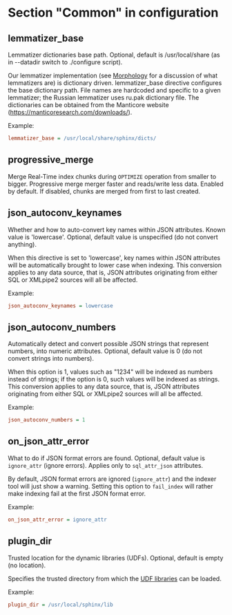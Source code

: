 # Section "Common" in configuration

lemmatizer_base
----------------

Lemmatizer dictionaries base path. Optional, default is /usr/local/share (as in --datadir switch to ./configure script).

Our lemmatizer implementation (see [Morphology](../Creating_an_index/NLP_and_tokenization/Morphology.md) for a discussion of what lemmatizers are) is dictionary driven. lemmatizer\_base directive configures the base dictionary path. File names are hardcoded and specific to a given lemmatizer; the Russian lemmatizer uses ru.pak dictionary file. The dictionaries can be obtained from the Manticore website (<https://manticoresearch.com/downloads/>).

Example:

```ini
lemmatizer_base = /usr/local/share/sphinx/dicts/
```

progressive_merge
------------------

Merge Real-Time index chunks during `OPTIMIZE` operation from smaller to  bigger. Progressive merge merger faster and reads/write less data. Enabled by default. If disabled, chunks are merged from first to last created.

json_autoconv_keynames
------------------------

Whether and how to auto-convert key names within JSON attributes. Known value is 'lowercase'. Optional, default value is unspecified (do not convert anything).

When this directive is set to 'lowercase', key names within JSON attributes will be automatically brought to lower case when indexing. This conversion applies to any data source, that is, JSON attributes originating from either SQL or XMLpipe2 sources will all be affected.

Example:

```ini
json_autoconv_keynames = lowercase
```

json_autoconv_numbers
-----------------------

Automatically detect and convert possible JSON strings that represent numbers, into numeric attributes. Optional, default value is 0 (do not convert strings into numbers).

When this option is 1, values such as "1234" will be indexed as numbers instead of strings; if the option is 0, such values will be indexed as strings. This conversion applies to any data source, that is, JSON attributes originating from either SQL or XMLpipe2 sources will all be affected.

Example:

```ini
json_autoconv_numbers = 1
```

on_json_attr_error
---------------------

What to do if JSON format errors are found. Optional, default value is `ignore_attr` (ignore errors). Applies only to `sql_attr_json` attributes.

By default, JSON format errors are ignored (`ignore_attr`) and the indexer tool will just show a warning. Setting this option to `fail_index` will rather make indexing fail at the first JSON format error.

Example:

```ini
on_json_attr_error = ignore_attr
```

plugin_dir
-----------

Trusted location for the dynamic libraries (UDFs). Optional, default is empty (no location).

Specifies the trusted directory from which the [UDF libraries](../Extensions/UDFs_and_Plugins/UDF.md) can be loaded.

Example:

```ini
plugin_dir = /usr/local/sphinx/lib
```